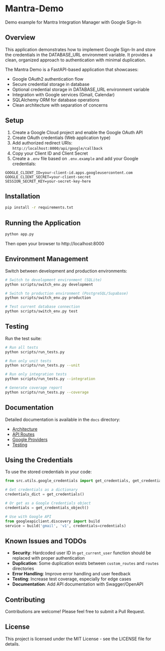 # Mantra-Demo

Demo example for Mantra Integration Manager with Google Sign-In

## Overview

This application demonstrates how to implement Google Sign-In and store the credentials in the DATABASE_URL environment variable. It provides a clean, organized approach to authentication with minimal duplication.

The Mantra Demo is a FastAPI-based application that showcases:

- Google OAuth2 authentication flow
- Secure credential storage in database
- Optional credential storage in DATABASE_URL environment variable
- Integration with Google services (Gmail, Calendar)
- SQLAlchemy ORM for database operations
- Clean architecture with separation of concerns

## Setup

1. Create a Google Cloud project and enable the Google OAuth API
2. Create OAuth credentials (Web application type)
3. Add authorized redirect URIs: `http://localhost:8000/api/google/callback`
4. Copy your Client ID and Client Secret
5. Create a `.env` file based on `.env.example` and add your Google credentials:

```
GOOGLE_CLIENT_ID=your-client-id.apps.googleusercontent.com
GOOGLE_CLIENT_SECRET=your-client-secret
SESSION_SECRET_KEY=your-secret-key-here
```

## Installation

```bash
pip install -r requirements.txt
```

## Running the Application

```bash
python app.py
```

Then open your browser to http://localhost:8000

## Environment Management

Switch between development and production environments:

```bash
# Switch to development environment (SQLite)
python scripts/switch_env.py development

# Switch to production environment (PostgreSQL/Supabase)
python scripts/switch_env.py production

# Test current database connection
python scripts/switch_env.py test
```

## Testing

Run the test suite:

```bash
# Run all tests
python scripts/run_tests.py

# Run only unit tests
python scripts/run_tests.py --unit

# Run only integration tests
python scripts/run_tests.py --integration

# Generate coverage report
python scripts/run_tests.py --coverage
```

## Documentation

Detailed documentation is available in the `docs` directory:

- [Architecture](docs/architecture.md)
- [API Routes](docs/routes/api_routes.md)
- [Google Providers](docs/providers/google.md)
- [Testing](docs/testing.md)

## Using the Credentials

To use the stored credentials in your code:

```python
from src.utils.google_credentials import get_credentials, get_credentials_object

# Get credentials as a dictionary
credentials_dict = get_credentials()

# Or get as a Google Credentials object
credentials = get_credentials_object()

# Use with Google API
from googleapiclient.discovery import build
service = build('gmail', 'v1', credentials=credentials)
```

## Known Issues and TODOs

- **Security**: Hardcoded user ID in `get_current_user` function should be replaced with proper authentication
- **Duplication**: Some duplication exists between `custom_routes` and `routes` directories
- **Error Handling**: Improve error handling and user feedback
- **Testing**: Increase test coverage, especially for edge cases
- **Documentation**: Add API documentation with Swagger/OpenAPI

## Contributing

Contributions are welcome! Please feel free to submit a Pull Request.

## License

This project is licensed under the MIT License - see the LICENSE file for details.
